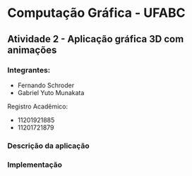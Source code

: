 # Computação Gráfica - UFABC
## Atividade 2 - Aplicação gráfica 3D com animações

### Integrantes:
- Fernando Schroder
- Gabriel Yuto Munakata

Registro Acadêmico:
- 11201921885
- 11201721879

### Descrição da aplicação

### Implementação